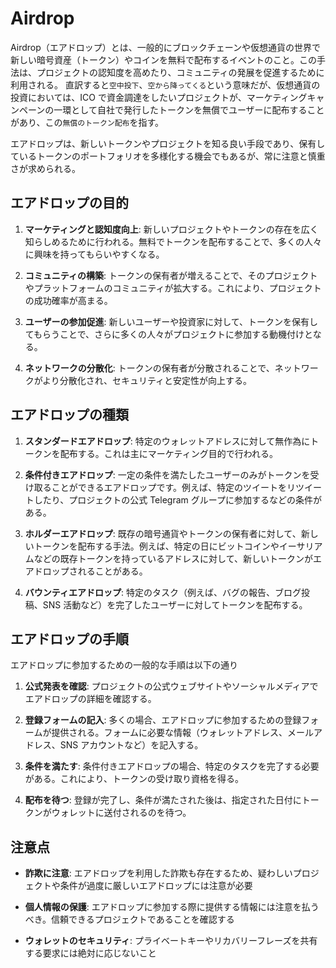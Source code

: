 # Airdrop

Airdrop（エアドロップ）とは、一般的にブロックチェーンや仮想通貨の世界で新しい暗号資産（トークン）やコインを無料で配布するイベントのこと。この手法は、プロジェクトの認知度を高めたり、コミュニティの発展を促進するために利用される。
直訳すると`空中投下`、`空から降ってくる`という意味だが、仮想通貨の投資においては、ICO で資金調達をしたいプロジェクトが、マーケティングキャンペーンの一環として自社で発行したトークンを無償でユーザーに配布することがあり、この`無償のトークン配布`を指す。

エアドロップは、新しいトークンやプロジェクトを知る良い手段であり、保有しているトークンのポートフォリオを多様化する機会でもあるが、常に注意と慎重さが求められる。

## エアドロップの目的

1. **マーケティングと認知度向上**:
   新しいプロジェクトやトークンの存在を広く知らしめるために行われる。無料でトークンを配布することで、多くの人々に興味を持ってもらいやすくなる。

2. **コミュニティの構築**:
   トークンの保有者が増えることで、そのプロジェクトやプラットフォームのコミュニティが拡大する。これにより、プロジェクトの成功確率が高まる。

3. **ユーザーの参加促進**:
   新しいユーザーや投資家に対して、トークンを保有してもらうことで、さらに多くの人々がプロジェクトに参加する動機付けとなる。

4. **ネットワークの分散化**:
   トークンの保有者が分散されることで、ネットワークがより分散化され、セキュリティと安定性が向上する。

## エアドロップの種類

1. **スタンダードエアドロップ**:
   特定のウォレットアドレスに対して無作為にトークンを配布する。これは主にマーケティング目的で行われる。

2. **条件付きエアドロップ**:
   一定の条件を満たしたユーザーのみがトークンを受け取ることができるエアドロップです。例えば、特定のツイートをリツイートしたり、プロジェクトの公式 Telegram グループに参加するなどの条件がある。

3. **ホルダーエアドロップ**:
   既存の暗号通貨やトークンの保有者に対して、新しいトークンを配布する手法。例えば、特定の日にビットコインやイーサリアムなどの既存トークンを持っているアドレスに対して、新しいトークンがエアドロップされることがある。

4. **バウンティエアドロップ**:
   特定のタスク（例えば、バグの報告、ブログ投稿、SNS 活動など）を完了したユーザーに対してトークンを配布する。

## エアドロップの手順

エアドロップに参加するための一般的な手順は以下の通り

1. **公式発表を確認**:
   プロジェクトの公式ウェブサイトやソーシャルメディアでエアドロップの詳細を確認する。

2. **登録フォームの記入**:
   多くの場合、エアドロップに参加するための登録フォームが提供される。フォームに必要な情報（ウォレットアドレス、メールアドレス、SNS アカウントなど）を記入する。

3. **条件を満たす**:
   条件付きエアドロップの場合、特定のタスクを完了する必要がある。これにより、トークンの受け取り資格を得る。

4. **配布を待つ**:
   登録が完了し、条件が満たされた後は、指定された日付にトークンがウォレットに送付されるのを待つ。

## 注意点

- **詐欺に注意**:
  エアドロップを利用した詐欺も存在するため、疑わしいプロジェクトや条件が過度に厳しいエアドロップには注意が必要

- **個人情報の保護**:
  エアドロップに参加する際に提供する情報には注意を払うべき。信頼できるプロジェクトであることを確認する

- **ウォレットのセキュリティ**:
  プライベートキーやリカバリーフレーズを共有する要求には絶対に応じないこと
